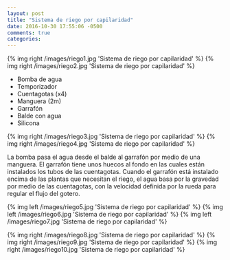 ```yaml
---
layout: post
title: "Sistema de riego por capilaridad"
date: 2016-10-30 17:55:06 -0500
comments: true
categories:
---
```


{% img right /images/riego1.jpg 'Sistema de riego por capilaridad' %}
{% img right /images/riego2.jpg 'Sistema de riego por capilaridad' %}

* Bomba de agua
* Temporizador
* Cuentagotas (x4)
* Manguera (2m)
* Garrafón
* Balde con agua
* Silicona

{% img right /images/riego3.jpg 'Sistema de riego por capilaridad' %}
{% img right /images/riego4.jpg 'Sistema de riego por capilaridad' %}

La bomba pasa el agua desde el balde al garrafón por medio de una manguera.
El garrafón tiene unos huecos al fondo en las cuales están instalados los tubos
de las cuentagotas. Cuando el garrafón está instalado encima de las plantas
que necesitan el riego, el agua basa por la gravedad por medio de
las cuentagotas, con la velocidad definida por la rueda para regular
el flujo del gotero.

{% img left /images/riego5.jpg 'Sistema de riego por capilaridad' %}
{% img left /images/riego6.jpg 'Sistema de riego por capilaridad' %}
{% img left /images/riego7.jpg 'Sistema de riego por capilaridad' %}

{% img right /images/riego8.jpg 'Sistema de riego por capilaridad' %}
{% img right /images/riego9.jpg 'Sistema de riego por capilaridad' %}
{% img right /images/riego10.jpg 'Sistema de riego por capilaridad' %}
